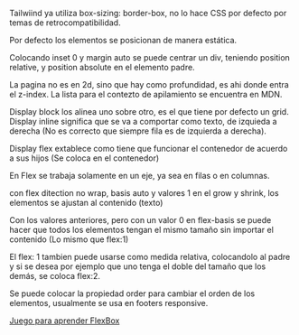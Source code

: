 Tailwiind ya utiliza box-sizing: border-box, no lo hace CSS por defecto por temas de retrocompatibilidad.

Por defecto los elementos se posicionan de manera estática.

Colocando inset 0 y margin auto se puede centrar un div, teniendo position relative, y position absolute en el elemento padre.

La pagina no es en 2d, sino que hay como profundidad, es ahi donde entra el z-index.
La lista para el contezto de apilamiento se encuentra en MDN.

Display block los alinea uno sobre otro, es el que tiene por defecto un grid.
Display inline significa que se va a comportar como texto, de izquieda a derecha (No es correcto que siempre fila es de izquierda a derecha).

Display flex extablece como tiene que funcionar el contenedor de acuerdo a sus hijos (Se coloca en el contenedor)

En Flex se trabaja solamente en un eje, ya sea en filas o en columnas.

con flex ditection no wrap, basis auto y valores 1 en el grow y shrink, los elementos se ajustan al contenido (texto)

Con los valores anteriores, pero con un valor 0 en flex-basis se puede hacer que todos los elementos tengan el mismo tamaño sin importar el contenido (Lo mismo que flex:1)

El flex: 1 tambien puede usarse como medida relativa, colocandolo al padre y si se desea por ejemplo que uno tenga el doble del tamaño que los demás, se coloca flex:2.

Se puede colocar la propiedad order para cambiar el orden de los elementos, usualmente se usa en footers responsive.

[Juego para aprender FlexBox](https://flexboxfroggy.com/)
